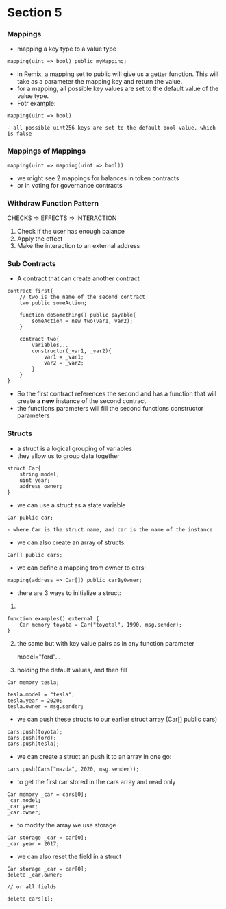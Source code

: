 # Section 5

### Mappings

- mapping a key type to a value type

```
mapping(uint => bool) public myMapping;
```

- in Remix, a mapping set to public will give us a getter function. This will take as a parameter the mapping key and return the value.
- for a mapping, all possible key values are set to the default value of the value type.
- Fotr example:

```
mapping(uint => bool)
```

    - all possible uint256 keys are set to the default bool value, which is false

### Mappings of Mappings

```
mapping(uint => mapping(uint => bool))
```

- we might see 2 mappings for balances in token contracts
- or in voting for governance contracts

### Withdraw Function Pattern

CHECKS => EFFECTS => INTERACTION

1. Check if the user has enough balance
2. Apply the effect
3. Make the interaction to an external address

### Sub Contracts

- A contract that can create another contract

```
contract first{
    // two is the name of the second contract
    two public someAction;

    function doSomething() public payable{
        someAction = new two(var1, var2);
    }

    contract two{
        variables...
        constructor(_var1, _var2){
            var1 = _var1;
            var2 = _var2;
        }
    }
}
```

- So the first contract references the second and has a function that will create a **new** instance of the second contract
- the functions parameters will fill the second functions constructor parameters

### Structs

- a struct is a logical grouping of variables
- they allow us to group data together

```
struct Car{
    string model;
    uint year;
    address owner;
}
```

- we can use a struct as a state variable

```
Car public car;
```

    - where Car is the struct name, and car is the name of the instance

- we can also create an array of structs:

```
Car[] public cars;
```

- we can define a mapping from owner to cars:

```
mapping(address => Car[]) public carByOwner;
```

- there are 3 ways to initialize a struct:

1.

```
function examples() external {
    Car memory toyota = Car("toyotal", 1990, msg.sender);
}
```

2. the same but with key value pairs as in any function parameter

   model="ford"...

3. holding the default values, and then fill

```
Car memory tesla;

tesla.model = "tesla";
tesla.year = 2020;
tesla.owner = msg.sender;
```

- we can push these structs to our earlier struct array (Car[] public cars)

```
cars.push(toyota);
cars.push(ford);
cars.push(tesla);
```

- we can create a struct an push it to an array in one go:

```
cars.push(Cars("mazda", 2020, msg.sender));
```

- to get the first car stored in the cars array and read only

```
Car memory _car = cars[0];
_car.model;
_car.year;
_car.owner;
```

- to modify the array we use storage

```
Car storage _car = car[0];
_car.year = 2017;
```

- we can also reset the field in a struct

```
Car storage _car = car[0];
delete _car.owner;

// or all fields

delete cars[1];
```
